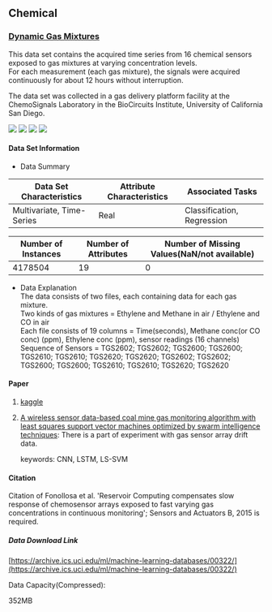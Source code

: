 ## Chemical    
### [Dynamic Gas Mixtures](https://archive.ics.uci.edu/ml/datasets/Gas+sensor+array+under+dynamic+gas+mixtures) 

This data set contains the acquired time series from 16 chemical sensors exposed to gas mixtures at varying concentration levels.      
For each measurement (each gas mixture), the signals were acquired continuously for about 12 hours without interruption.   

The data set was collected in a gas delivery platform facility at the ChemoSignals Laboratory in the BioCircuits Institute, University of California San Diego.   

![](https://img.shields.io/badge/sector-chemical-red.svg)
![](https://img.shields.io/badge/labeled-yes-blue.svg)
![](https://img.shields.io/badge/time--series-yes-blue.svg) ![](<https://img.shields.io/badge/simulation-yes-blue.svg>)    

#### Data Set Information  

- Data Summary      

| Data Set Characteristics  | Attribute Characteristics | Associated Tasks           |
| ------------------------- | ------------------------- | -------------------------- |
| Multivariate, Time-Series | Real                      | Classification, Regression |

| Number of Instances | Number of Attributes | Number of Missing Values(NaN/not available) |
| ------------------- | -------------------- | ------------------------------------------- |
| 4178504             | 19                   | 0                                           |


- Data Explanation     
The data consists of two files, each containing data for each gas mixture.    
Two kinds of gas mixtures = Ethylene and Methane in air / Ethylene and CO in air  
Each file consists of 19 columns = Time(seconds), Methane conc(or CO conc) (ppm), Ethylene conc (ppm), sensor readings (16 channels)  
Sequence of Sensors = TGS2602; TGS2602; TGS2600; TGS2600; TGS2610; TGS2610; TGS2620; TGS2620; TGS2602; TGS2602; TGS2600; TGS2600; TGS2610; TGS2610; TGS2620; TGS2620        

#### Paper  

1. [kaggle](<https://www.kaggle.com/uciml/gas-sensor-array-under-dynamic-gas-mixtures>)   

2. [A wireless sensor data-based coal mine gas monitoring algorithm with least squares support vector machines optimized by swarm intelligence techniques](<https://journals.sagepub.com/doi/full/10.1177/1550147718777440>): There is a part of experiment with gas sensor array drift data.     

   keywords: CNN, LSTM, LS-SVM    

#### Citation   

Citation of Fonollosa et al. 'Reservoir Computing compensates slow response of chemosensor arrays exposed to fast varying gas concentrations in continuous monitoring'; Sensors and Actuators B, 2015 is required.     


##### Data Download Link   
[https://archive.ics.uci.edu/ml/machine-learning-databases/00322/](https://archive.ics.uci.edu/ml/machine-learning-databases/00322/)   

Data Capacity(Compressed):   

352MB      